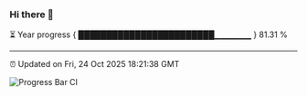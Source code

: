 ### Hi there 👋

⏳ Year progress { ████████████████████████▁▁▁▁▁▁ } 81.31 %

---

⏰ Updated on Fri, 24 Oct 2025 18:21:38 GMT

![Progress Bar CI](https://github.com/liununu/liununu/workflows/Progress%20Bar%20CI/badge.svg)
